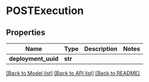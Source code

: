 # POSTExecution

## Properties
Name | Type | Description | Notes
------------ | ------------- | ------------- | -------------
**deployment_uuid** | **str** |  | 

[[Back to Model list]](../README.md#documentation-for-models) [[Back to API list]](../README.md#documentation-for-api-endpoints) [[Back to README]](../README.md)

